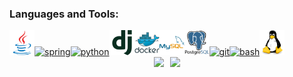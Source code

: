 <h3 align="left">Languages and Tools:</h3>
<a href="https://www.java.com"><img src="https://raw.githubusercontent.com/devicons/devicon/master/icons/java/java-original.svg" alt="java" width="40" height="40"/></a><a href="https://spring.io/"><img src="https://www.vectorlogo.zone/logos/springio/springio-ar21.svg" alt="spring" width="40" height="40"/></a><a href="https://www.python.org/"><img src="https://www.vectorlogo.zone/logos/python/python-icon.svg" alt="python" width="40" height="40"/></a><a href="https://www.djangoproject.com/"><img src="https://raw.githubusercontent.com/devicons/devicon/refs/heads/master/icons/django/django-plain.svg" alt="django" width="40" height="40"/></a><a href="https://www.docker.com/"><img src="https://raw.githubusercontent.com/devicons/devicon/master/icons/docker/docker-original-wordmark.svg" alt="docker" width="40" height="40"/></a><a href="https://www.mysql.com/"><img src="https://raw.githubusercontent.com/devicons/devicon/master/icons/mysql/mysql-original-wordmark.svg" alt="mysql" width="40" height="40"/></a><a href="https://www.postgresql.org"><img src="https://raw.githubusercontent.com/devicons/devicon/master/icons/postgresql/postgresql-original-wordmark.svg" alt="postgresql" width="40" height="40"/><a href="https://git-scm.com/"><img src="https://www.vectorlogo.zone/logos/git-scm/git-scm-icon.svg" alt="git" width="40" height="40"/></a><a href="https://www.gnu.org/software/bash/"><img src="https://www.vectorlogo.zone/logos/gnu_bash/gnu_bash-official.svg" alt="bash" width="40" height="40"/></a><a href="https://www.linux.org/"><img src="https://raw.githubusercontent.com/devicons/devicon/master/icons/linux/linux-original.svg" alt="linux" width="40" height="40"/></a>

<div style="display: flex; flex-wrap: wrap; justify-content: center; gap: 10px">
    <a href="https://github.com/anuraghazra/github-readme-stats"><img src="https://github-readme-stats.vercel.app/api?username=Max-KCS-Eriksson&theme=github_dark_dimmed&show_icons=true&rank_icon=github" height="200"/></a><a href="https://github.com/anuraghazra/github-readme-stats"><img src="https://github-readme-stats.vercel.app/api/top-langs/?username=Max-KCS-Eriksson&layout=compact&theme=github_dark_dimmed" height="200"/></a>
</div>
